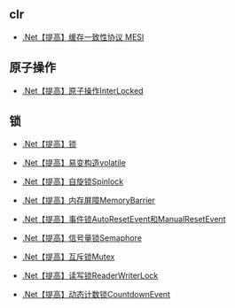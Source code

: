 ## clr

* [.Net【提高】缓存一致性协议 MESI]()

## 原子操作

* [.Net【提高】原子操作InterLocked]()

## 锁

* [.Net【提高】锁]()

* [.Net【提高】易变构造volatile]()

* [.Net【提高】自旋锁Spinlock]()

* [.Net【提高】内存屏障MemoryBarrier]()

* [.Net【提高】事件锁AutoResetEvent和ManualResetEvent]()

* [.Net【提高】信号量锁Semaphore]()

* [.Net【提高】互斥锁Mutex]()

* [.Net【提高】读写锁ReaderWriterLock]()

* [.Net【提高】动态计数锁CountdownEvent]()


<!-- ThreadPool -->
<!-- barrier

https://www.cnblogs.com/whuanle/p/12771578.html -->
## 